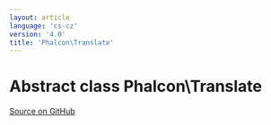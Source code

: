 ```yaml
---
layout: article
language: 'cs-cz'
version: '4.0'
title: 'Phalcon\Translate'
---
```


# Abstract class **Phalcon\Translate**

<a href="https://github.com/phalcon/cphalcon/tree/v4.0.0/phalcon/translate.zep" class="btn btn-default btn-sm">Source on GitHub</a>
